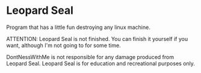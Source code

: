 # Leopard Seal
Program that has a little fun destroying any linux machine.

ATTENTION: Leopard Seal is not finished. You can finish it yourself if you want, although I'm not going to for some time.





DontNessWithMe is not responsible for any damage produced from Leopard Seal. Leopard Seal is for education and recreational purposes only.

